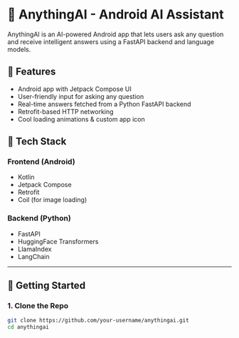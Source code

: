 # 🤖 AnythingAI - Android AI Assistant

AnythingAI is an AI-powered Android app that lets users ask any question and receive intelligent answers using a FastAPI backend and language models.

## 📱 Features

- Android app with Jetpack Compose UI
- User-friendly input for asking any question
- Real-time answers fetched from a Python FastAPI backend
- Retrofit-based HTTP networking
- Cool loading animations & custom app icon

## 🧠 Tech Stack

### Frontend (Android)
- Kotlin
- Jetpack Compose
- Retrofit
- Coil (for image loading)

### Backend (Python)
- FastAPI
- HuggingFace Transformers
- LlamaIndex
- LangChain

---

## 🚀 Getting Started

### 1. Clone the Repo

```bash
git clone https://github.com/your-username/anythingai.git
cd anythingai
